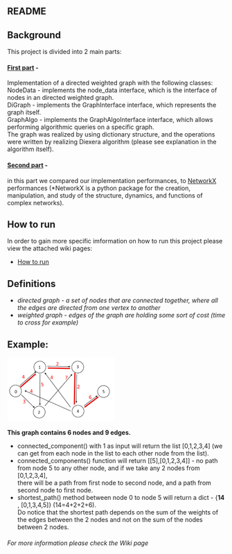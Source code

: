 ## README

## Background <br />

This project is divided into 2 main parts:<br />

#### <ins>First part</ins> -
Implementation of a directed weighted graph with the following classes: <br />
NodeData - implements the node_data interface, which is the interface of nodes in an directed weighted graph. <br />
DiGraph - implements the GraphInterface interface, which represents the graph itself. <br />
GraphAlgo - implements the GraphAlgoInterface interface, which allows performing algorithmic queries on a specific graph. <br />
The graph was realized by using dictionary structure, and the operations were written by realizing Diexera algorithm (please see explanation in the algorithm itself). <br />
#### <ins>Second part</ins> -
in this part we compared our implementation performances, to [NetworkX](https://networkx.org/) performances (*NetworkX is a python package for the creation, manipulation, and study of the structure, dynamics, and functions of complex networks).

## How to run
In order to gain more specific imformation on how to run this project please view the attached wiki pages:
- [How to run](https://github.com/MayanBashan/Ex3/wiki/How-To-Run-Weighted-&-Directed-Graph)

## Definitions
 * *directed graph - a set of nodes that are connected together, where all the edges are directed from one vertex to another*
 * *weighted graph - edges of the graph are holding some sort of cost (time to cross for example)*
  
## Example:
 
![](data/dw_graph_image.png)
 
**This graph contains 6 nodes and 9 edges.**
- connected_component() with 1 as input will return the list [0,1,2,3,4] (we can get from each node in the list to each other node from the list).<br />
- connected_components() function will return [[5],[0,1,2,3,4]] - no path from node 5 to any other node, and if we take any 2 nodes from [0,1,2,3,4], <br />
  there will be a path from first node to second node, and a path from second node to first node.<br />
- shortest_path() method between node 0 to node 5 will return a dict - {**14** , [0,1,3,4,5]} (14=4+2+2+6).<br />
Do notice that the shortest path depends on the sum of the weights of the edges between the 2 nodes
and not on the sum of the nodes between 2 nodes.

###### For more information please check the Wiki page
